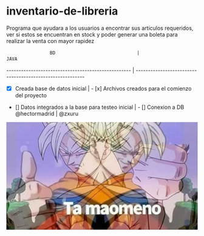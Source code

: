 # inventario-de-libreria

Programa que ayudara a los usuarios a encontrar sus articulos requeridos, ver si estos se encuentran en stock y poder generar una boleta para realizar la venta con mayor rapidez

                    BD                              |                             JAVA
--------------------------------------------------- | ---------------------------------------------------------
- [x] Creada base de datos inicial                  | - [x] Archivos creados para el comienzo del proyecto
- [] Datos integrados a la base para testeo inicial | - [] Conexion a DB
@hectormadrid | @zxuru


![maOMeno](/Images/maomeno.jpg)